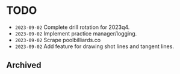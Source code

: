 # TODO
- `2023-09-02` Complete drill rotation for 2023q4.
- `2023-09-02` Implement practice manager/logging.
- `2023-09-02` Scrape poolbilliards.co
- `2023-09-02` Add feature for drawing shot lines and tangent lines.


## Archived

